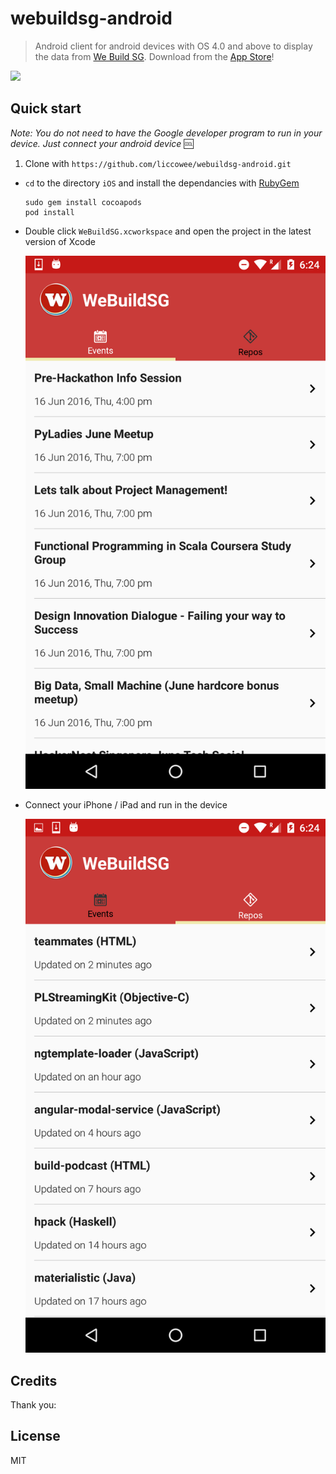 # webuildsg-android
> Android client for android devices with OS 4.0 and above to display the data from [We Build SG](https://webuild.sg/). Download from the [App Store](https://itunes.apple.com/us/app/we-build-sg/id1089421487?mt=8)!

![](images/screenshot.jpg)

## Quick start

*Note: You do not need to have the Google developer program to run in your device. Just connect your android device* :cool:

1. Clone with `https://github.com/liccowee/webuildsg-android.git`
- `cd` to the directory `iOS` and install the dependancies with [RubyGem](https://rubygems.org/)

  ```shell
  sudo gem install cocoapods
  pod install
  ```
- Double click `WeBuildSG.xcworkspace` and open the project in the latest version of Xcode

  ![](images/screen1.png)
- Connect your iPhone / iPad and run in the device

  ![](images/screen2.png)

## Credits

Thank you:

## License

MIT
